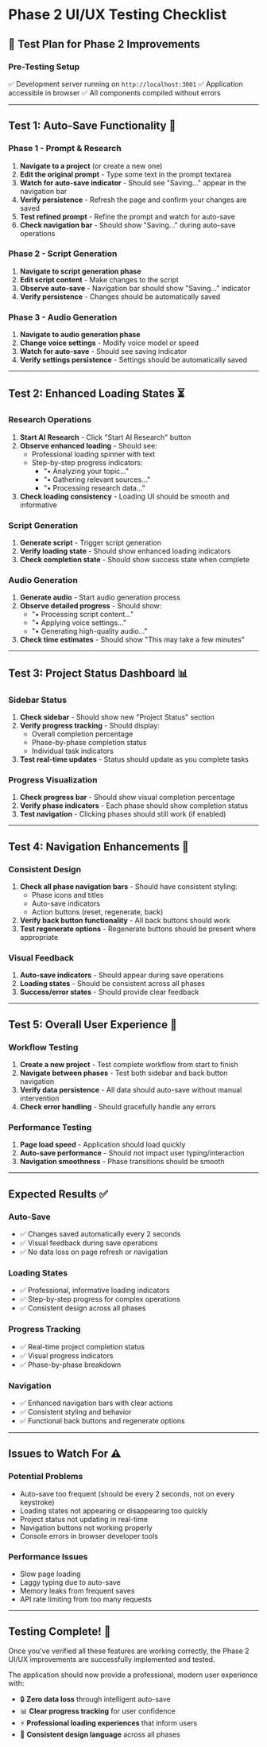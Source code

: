 # Phase 2 UI/UX Testing Checklist

## 🧪 **Test Plan for Phase 2 Improvements**

### **Pre-Testing Setup**
✅ Development server running on `http://localhost:3001`
✅ Application accessible in browser
✅ All components compiled without errors

---

## **Test 1: Auto-Save Functionality** 🔄

### **Phase 1 - Prompt & Research**
1. **Navigate to a project** (or create a new one)
2. **Edit the original prompt** - Type some text in the prompt textarea
3. **Watch for auto-save indicator** - Should see "Saving..." appear in the navigation bar
4. **Verify persistence** - Refresh the page and confirm your changes are saved
5. **Test refined prompt** - Refine the prompt and watch for auto-save
6. **Check navigation bar** - Should show "Saving..." during auto-save operations

### **Phase 2 - Script Generation**
1. **Navigate to script generation phase**
2. **Edit script content** - Make changes to the script
3. **Observe auto-save** - Navigation bar should show "Saving..." indicator
4. **Verify persistence** - Changes should be automatically saved

### **Phase 3 - Audio Generation**
1. **Navigate to audio generation phase**
2. **Change voice settings** - Modify voice model or speed
3. **Watch for auto-save** - Should see saving indicator
4. **Verify settings persistence** - Settings should be automatically saved

---

## **Test 2: Enhanced Loading States** ⏳

### **Research Operations**
1. **Start AI Research** - Click "Start AI Research" button
2. **Observe enhanced loading** - Should see:
   - Professional loading spinner with text
   - Step-by-step progress indicators:
     - "• Analyzing your topic..."
     - "• Gathering relevant sources..."
     - "• Processing research data..."
3. **Check loading consistency** - Loading UI should be smooth and informative

### **Script Generation**
1. **Generate script** - Trigger script generation
2. **Verify loading state** - Should show enhanced loading indicators
3. **Check completion state** - Should show success state when complete

### **Audio Generation**
1. **Generate audio** - Start audio generation process
2. **Observe detailed progress** - Should show:
   - "• Processing script content..."
   - "• Applying voice settings..."
   - "• Generating high-quality audio..."
3. **Check time estimates** - Should show "This may take a few minutes"

---

## **Test 3: Project Status Dashboard** 📊

### **Sidebar Status**
1. **Check sidebar** - Should show new "Project Status" section
2. **Verify progress tracking** - Should display:
   - Overall completion percentage
   - Phase-by-phase completion status
   - Individual task indicators
3. **Test real-time updates** - Status should update as you complete tasks

### **Progress Visualization**
1. **Check progress bar** - Should show visual completion percentage
2. **Verify phase indicators** - Each phase should show completion status
3. **Test navigation** - Clicking phases should still work (if enabled)

---

## **Test 4: Navigation Enhancements** 🧭

### **Consistent Design**
1. **Check all phase navigation bars** - Should have consistent styling:
   - Phase icons and titles
   - Auto-save indicators
   - Action buttons (reset, regenerate, back)
2. **Verify back button functionality** - All back buttons should work
3. **Test regenerate options** - Regenerate buttons should be present where appropriate

### **Visual Feedback**
1. **Auto-save indicators** - Should appear during save operations
2. **Loading states** - Should be consistent across all phases
3. **Success/error states** - Should provide clear feedback

---

## **Test 5: Overall User Experience** 🎯

### **Workflow Testing**
1. **Create a new project** - Test complete workflow from start to finish
2. **Navigate between phases** - Test both sidebar and back button navigation
3. **Verify data persistence** - All data should auto-save without manual intervention
4. **Check error handling** - Should gracefully handle any errors

### **Performance Testing**
1. **Page load speed** - Application should load quickly
2. **Auto-save performance** - Should not impact user typing/interaction
3. **Navigation smoothness** - Phase transitions should be smooth

---

## **Expected Results** ✅

### **Auto-Save**
- ✅ Changes saved automatically every 2 seconds
- ✅ Visual feedback during save operations
- ✅ No data loss on page refresh or navigation

### **Loading States**
- ✅ Professional, informative loading indicators
- ✅ Step-by-step progress for complex operations
- ✅ Consistent design across all phases

### **Progress Tracking**
- ✅ Real-time project completion status
- ✅ Visual progress indicators
- ✅ Phase-by-phase breakdown

### **Navigation**
- ✅ Enhanced navigation bars with clear actions
- ✅ Consistent styling and behavior
- ✅ Functional back buttons and regenerate options

---

## **Issues to Watch For** ⚠️

### **Potential Problems**
- Auto-save too frequent (should be every 2 seconds, not on every keystroke)
- Loading states not appearing or disappearing too quickly
- Project status not updating in real-time
- Navigation buttons not working properly
- Console errors in browser developer tools

### **Performance Issues**
- Slow page loading
- Laggy typing due to auto-save
- Memory leaks from frequent saves
- API rate limiting from too many requests

---

## **Testing Complete!** 🎉

Once you've verified all these features are working correctly, the Phase 2 UI/UX improvements are successfully implemented and tested.

The application should now provide a professional, modern user experience with:
- 🔒 **Zero data loss** through intelligent auto-save
- 📊 **Clear progress tracking** for user confidence  
- ⚡ **Professional loading experiences** that inform users
- 🎯 **Consistent design language** across all phases
